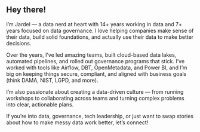 ## Hey there! 

I’m Jardel — a data nerd at heart with 14+ years working in data and 7+ years focused on data governance. I love helping companies make sense of their data, build solid foundations, and actually use their data to make better decisions.

Over the years, I’ve led amazing teams, built cloud-based data lakes, automated pipelines, and rolled out governance programs that stick. I’ve worked with tools like Airflow, DBT, OpenMetadata, and Power BI, and I’m big on keeping things secure, compliant, and aligned with business goals (think DAMA, NIST, LGPD, and more).

I’m also passionate about creating a data-driven culture — from running workshops to collaborating across teams and turning complex problems into clear, actionable plans.

If you’re into data, governance, tech leadership, or just want to swap stories about how to make messy data work better, let’s connect!
